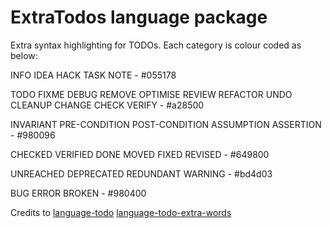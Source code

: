 # ExtraTodos language package

Extra syntax highlighting for TODOs. Each category is colour coded as below:

INFO IDEA HACK TASK NOTE - #055178

TODO FIXME DEBUG REMOVE OPTIMISE REVIEW
REFACTOR UNDO CLEANUP CHANGE CHECK VERIFY - #a28500

INVARIANT PRE-CONDITION POST-CONDITION
ASSUMPTION ASSERTION - #980096

CHECKED VERIFIED DONE MOVED FIXED REVISED - #649800

UNREACHED DEPRECATED REDUNDANT WARNING - #bd4d03

BUG ERROR BROKEN - #980400

Credits to
[language-todo](https://github.com/atom/language-todo)
[language-todo-extra-words](https://github.com/dkiyatkin/atom-language-todo-extra-words)
